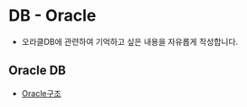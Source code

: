 # DB - Oracle
* 오라클DB에 관련하여 기억하고 싶은 내용을 자유롭게 작성합니다.

## Oracle DB
* [Oracle구조](https://github.com/keonmon/TIL/blob/main/DB/Oracle/%EC%98%A4%EB%9D%BC%ED%81%B4%EA%B5%AC%EC%A1%B0.md)
